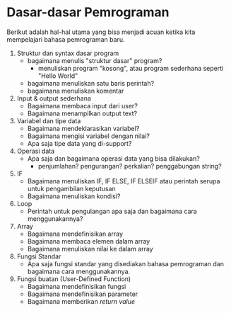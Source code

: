 # Dasar-dasar Pemrograman

Berikut adalah hal-hal utama yang bisa menjadi acuan ketika kita mempelajari bahasa pemrograman baru.

1. Struktur dan syntax dasar program
    - bagaimana menulis "struktur dasar" program? 
      - menuliskan program "kosong", atau program sederhana seperti "Hello World"
    - bagaimana menuliskan satu baris perintah? 
    - bagaimana menuliskan komentar
2. Input & output sederhana
    - Bagaimana membaca input dari user?
    - Bagaimana menampilkan output text?
3. Variabel dan tipe data
    - Bagaimana mendeklarasikan variabel?
    - Bagaimana mengisi variabel dengan nilai?
    - Apa saja tipe data yang di-support?
4. Operasi data
   - Apa saja dan bagaimana operasi data yang bisa dilakukan?
     - penjumlahan? pengurangan? perkalian? penggabungan string?
5. IF
   - Bagaimana menuliskan IF, IF ELSE, IF ELSEIF atau perintah serupa untuk pengambilan keputusan
   - Bagaimana menuliskan kondisi?
6. Loop
   - Perintah untuk pengulangan apa saja dan bagaimana cara menggunakannya?   
7. Array
   - Bagaimana mendefinisikan array
   - Bagaimana membaca elemen dalam array
   - Bagaimana menuliskan nilai ke dalam array
8. Fungsi Standar
   - Apa saja fungsi standar yang disediakan bahasa pemrograman dan bagaimana cara menggunakannya.
9. Fungsi buatan (User-Defined Function)
   - Bagaimana mendefinisikan fungsi
   - Bagaimana mendefinisikan parameter
   - Bagaimana memberikan _return value_
